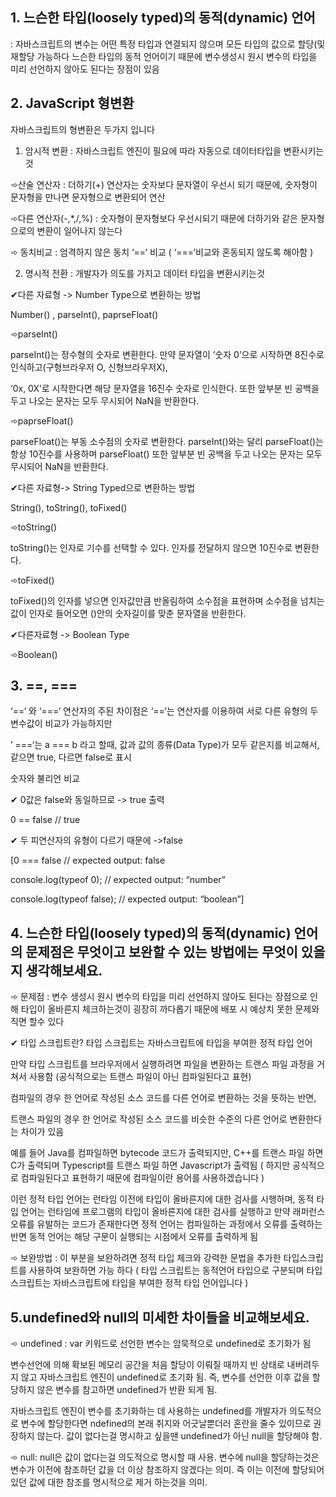 
## 1. 느슨한 타입(loosely typed)의 동적(dynamic) 언어

:  자바스크립트의 변수는 어떤 특정 타입과 연결되지 않으며 모든 타입의 값으로 할당(및 재할당 가능하다
  느슨한 타입의 동적 언어이기 때문에 변수생성시 원시 변수의 타입을 미리 선언하지 않아도 된다는 장점이 있음

 

## 2. JavaScript 형변환

자바스크립트의 형변환은 두가지 입니다

 

1. 암시적 변환 : 자바스크립트 엔진이 필요에 따라 자동으로 데이터타입을 변환시키는것

➾산술 연산자 : 더하기(+) 연산자는 숫자보다 문자열이 우선시 되기 때문에, 숫자형이 문자형을 만나면 문자형으로 변환되어 연산

➾다른 연산자(-,*,/,%) : 숫자형이 문자형보다 우선시되기 때문에 더하기와 같은 문자형으로의 변환이 일어나지 않는다 

➾ 동치비교 : 엄격하지 않은 동치 ‘==‘ 비교 ( ‘===‘비교와 혼동되지 않도록 해아함 )

 

2. 명시적 전환 : 개발자가 의도를 가지고 데이터 타입을 변환시키는것

✔다른 자료형 -> Number Type으로 변환하는 방법

   Number() , parseInt(),  paprseFloat()

 

➾parseInt()

parseInt()는 정수형의 숫자로 변환한다. 만약 문자열이 ’숫자 0’으로 시작하면 8진수로 인식하고(구형브라우저 O, 신형브라우저X),

 ‘0x, 0X’로 시작한다면 해당 문자열을 16진수 숫자로 인식한다. 또한 앞부분 빈 공백을 두고 나오는 문자는 모두 무시되어 NaN을 반환한다.

 

➾paprseFloat()

parseFloat()는 부동 소수점의 숫자로 변환한다. parseInt()와는 달리 parseFloat()는 항상 10진수를 사용하며 parseFloat() 또한 앞부분 빈 공백을 두고 나오는 문자는 모두 무시되어 NaN을 반환한다.

 

✔다른 자료형-> String Typed으로 변환하는 방법

String(), toString(), toFixed()

 

➾toString()

toString()는 인자로 기수를 선택할 수 있다. 인자를 전달하지 않으면 10진수로 변환한다.

 

➾toFixed()

toFixed()의 인자를 넣으면 인자값만큼 반올림하여 소수점을 표현하며 소수점을 넘치는 값이 인자로 들어오면 ()안의 숫자길이를 맞춘 문자열을 반환한다.

 

✔다른자료형 -> Boolean Type

➾Boolean()

 

## 3. ==, ===

 ‘==‘ 와 ‘===‘ 연산자의 주된 차이점은 ‘==‘는 연산자를 이용하여 서로 다른 유형의 두 변수값이 비교가 가능하지만 

’ ===‘는 a === b 라고 할때, 값과 값의 종류(Data Type)가 모두 같은지를 비교해서, 같으면 true, 다르면 false로 표시 

 

숫자와 불리언 비교 

 ✔ 0값은 false와 동일하므로 -> true 출력

0 == false // true 

 

 ✔ 두 피연산자의 유형이 다르기 때문에 ->false

[0 === false // expected output: false 

console.log(typeof 0); // expected output: “number”

console.log(typeof false); // expected output: “boolean”]

 

 

## 4. 느슨한 타입(loosely typed)의 동적(dynamic) 언어의 문제점은 무엇이고 보완할 수 있는 방법에는 무엇이 있을지 생각해보세요.

 

➾ 문제점 : 변수 생성시 원시 변수의 타입을 미리 선언하지 않아도 된다는 장점으로 인해 타입이 올바른지 체크하는것이 굉장히 까다롭기 때문에 배포 시 예상치 못한 문제와 직면 할수 있다

 

✔ 타입 스크립트란? 타입 스크립트는 자바스크립트에 타입을 부여한 정적 타입 언어 

만약 타입 스크립트를 브라우저에서 실행하려면 파일을 변환하는 트랜스 파일 과정을 거쳐서 사용함 (공식적으로는 트랜스 파일이 아닌    컴파일된다고 표현)

컴파일의 경우 한 언어로 작성된 소스 코드를 다른 언어로 변환하는 것을 뜻하는 반면, 

트랜스 파일의 경우 한 언어로 작성된 소스 코드를 비슷한 수준의 다른 언어로 변환한다는 차이가 있음

예를 들어 Java를 컴파일하면 bytecode 코드가 출력되지만, C++를 트랜스 파일 하면 C가 출력되며 Typescript를 트랜스 파일 하면 Javascript가 출력됨 ( 하지만 공식적으로 컴파일된다고 표현하기 때문에 컴파일이란 용어를 사용하겠습니다 )

이런 정적 타입 언어는 런타임 이전에 타입이 올바른지에 대한 검사를 시행하며, 동적 타입 언어는 런타임에 프로그램의 타입이 올바른지에 대한 검사를 실행하고  만약 래퍼런스 오류를 유발하는 코드가 존재한다면 정적 언어는 컴파일하는 과정에서 오류를 출력하는 반면 동적 언어는 해당 구문이 실행되는 시점에서 오류를 출력하게 됨

 

➾ 보완방법 : 이 부분을 보완하려면 정적 타입 체크와 강력한 문법을 추가한 타입스크립트를 사용하여 보완하면 가능 하다
( 타입 스크립트는 동적언어 타입으로 구분되며 타입 스크립트는 자바스크립트에 타입을 부여한 정적 타입 언어입니다 )

 

## 5.undefined와 null의 미세한 차이들을 비교해보세요.

 

➾ undefined : var 키워드로 선언한 변수는 암묵적으로  undefined로 초기화가 됨 

변수선언에 의해 확보된 메모리 공간을 처음 할당이 이뤄질 때까지 빈 상태로 내버려두지 않고 자바스크립트 엔진이  undefined로 초기화 됨. 즉, 변수를 선언한 이후 값을 할당하지 않은 변수를 참고하면  undefined가 반환 되게 됨.

자바스크립트 엔진이 변수를 초기화하는 데 사용하는 undefined를 개발자가 의도적으로 변수에 할당한다면 ndefined의 본래 취지와 어긋날뿐더러 혼란을 줄수 있이므로 권장하지 않는다. 값이 없다는걸 명시하고 싶을땐  undefined가 아닌 null을 할당해야 함.

 

➾ null: null은 값이 없다는걸 의도적으로 명시할 때 사용. 변수에 null을 할당하는것은 변수가 이전에 참조하던 값을 더 이상 참조하지 않겠다는 의미. 즉 이는 이전에 할당되어 있던 값에 대한 참조를 명시적으로 제거 하는것을 의미.
